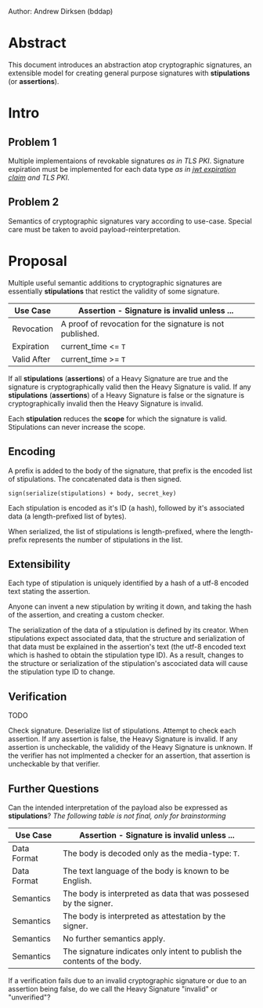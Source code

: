 Author: Andrew Dirksen (bddap)

# Abstract

This document introduces an abstraction atop cryptographic signatures, an extensible model for creating general purpose signatures with **stipulations** (or **assertions**).

# Intro

## Problem 1

Multiple implementaions of revokable signatures *as in TLS PKI*.
Signature expiration must be implemented for each data type *as in [jwt expiration claim](https://datatracker.ietf.org/doc/html/rfc7519#section-4.1.4) and TLS PKI*.

## Problem 2

Semantics of cryptographic signatures vary according to use-case. Special care must be taken to avoid payload-reinterpretation.

# Proposal

Multiple useful semantic additions to cryptographic signatures are essentially **stipulations** that restict the validity of some signature.

| Use Case    | Assertion - Signature is invalid unless ...               |
| -           | -                                                         |
| Revocation  | A proof of revocation for the signature is not published. |
| Expiration  | current_time <= `T`                                       |
| Valid After | current_time >= `T`                                       |

If all **stipulations** (**assertions**) of a Heavy Signature are true and the signature is cryptographically valid then the Heavy Signature is valid.
If any **stipulations** (**assertions**) of a Heavy Signature is false or the signature is cryptographically invalid then the Heavy Signature is invalid.

Each **stipulation** reduces the **scope** for which the signature is valid. Stipulations can never increase the scope.

## Encoding

A prefix is added to the body of the signature, that prefix is the encoded list of stipulations. The concatenated data is then signed.

```
sign(serialize(stipulations) + body, secret_key)
```

Each stipulation is encoded as it's ID (a hash), followed by it's associated data (a length-prefixed list of bytes).

When serialized, the list of stipulations is length-prefixed, where the length-prefix represents the number of stipulations in the list.

## Extensibility

Each type of stipulation is uniquely identified by a hash of a utf-8 encoded text stating the assertion.

Anyone can invent a new stipulation by writing it down, and taking the hash of the assertion, and creating a custom checker.

The serialization of the data of a stipulation is defined by its creator. When stipulations expect associated data, that the structure and serialization of that data must be explained in the assertion's text (the utf-8 encoded text which is hashed to obtain the stipulation type ID). As a result, changes to the structure or serialization of the stipulation's ascociated data will cause the stipulation type ID to change.

## Verification

TODO

Check signature.
Deserialize list of stipulations.
Attempt to check each assertion.
If any assertion is false, the Heavy Signature is invalid.
If any assertion is uncheckable, the valididy of the Heavy Signature is unknown.
If the verifier has not implmented a checker for an assertion, that assertion is uncheckable by that verifier.

## Further Questions

Can the intended interpretation of the payload also be expressed as **stipulations**? *The following table is not final, only for brainstorming*

| Use Case    | Assertion - Signature is invalid unless ...                              |
| -           | -                                                                        |
| Data Format | The body is decoded only as the media-type: `T`.                         |
| Data Format | The text language of the body is known to be English.                    |
| Semantics   | The body is interpreted as data that was possesed by the signer.         |
| Semantics   | The body is interpreted as attestation by the signer.                    |
| Semantics   | No further semantics apply.                                              |
| Semantics   | The signature indicates only intent to publish the contents of the body. |

If a verification fails due to an invalid cryptographic signature or due to an assertion being false, do we call the Heavy Signature "invalid" or "unverified"?
